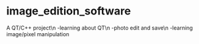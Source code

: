 # image_edition_software

A QT/C++ project\n
-learning about QT\n
-photo edit and save\n
-learning image/pixel manipulation
